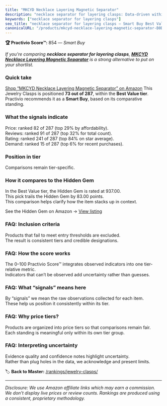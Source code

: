 ```yaml
---
title: "MKCYD Necklace Layering Magnetic Separator"
description: "necklace separator for layering clasps: Data-driven within Best Value ranking using the Practivio Score™. Positioned by quality, value, demand, findability, mo…"
keywords: ["necklace separator for layering clasps"]
seo_title: "necklace separator for layering clasps — Smart Buy Best Value (2025)"
canonicalURL: "/products/mkcyd-necklace-layering-magnetic-separator-B0D3YT8VJ5/"
---
```


**🏆 Practivio Score™:** 854 — _Smart Buy_


*If you're comparing **necklace separator for layering clasps**, **[MKCYD Necklace Layering Magnetic Separator](https://www.amazon.com/dp/B0D3YT8VJ5?tag=practivio-20)** is a strong alternative to put on your shortlist.*
### Quick take
[Shop “MKCYD Necklace Layering Magnetic Separator” on Amazon](https://www.amazon.com/dp/B0D3YT8VJ5?tag=practivio-20)
This Jewelry Clasps is positioned **73 out of 287**, within the **Best Value tier**.  
Practivio recommends it as a **Smart Buy**, based on its comparative standing.

### What the signals indicate
Price: ranked 82 of 287 (top 29% by affordability).  
Reviews: ranked 91 of 287 (top 32% for total count).  
Rating: ranked 241 of 287 (top 84% on star average).  
Demand: ranked 15 of 287 (top 6% for recent purchases).

### Position in tier
Comparisons remain tier-specific.

### How it compares to the Hidden Gem
In the Best Value tier, the Hidden Gem is rated at 937.00.  
This pick trails the Hidden Gem by 83.00 points.  
This comparison helps clarify how the item stacks up in context.  

See the Hidden Gem on Amazon → [View listing](https://www.amazon.com/dp/B07VH4JMMQ?tag=practivio-20)

### FAQ: Inclusion criteria
Products that fail to meet entry thresholds are excluded.  
The result is consistent tiers and credible designations.

### FAQ: How the score works
The 0–100 Practivio Score™ integrates observed indicators into one tier-relative metric.  
Indicators that can’t be observed add uncertainty rather than guesses.

### FAQ: What “signals” means here
By “signals” we mean the raw observations collected for each item.  
These help us position it consistently within its tier.

### FAQ: Why price tiers?
Products are organized into price tiers so that comparisons remain fair.  
Each standing is meaningful only within its own tier group.

### FAQ: Interpreting uncertainty
Evidence quality and confidence notes highlight uncertainty.  
Rather than plug holes in the data, we acknowledge and present limits.


🏷️ **Back to Master:** [/rankings/jewelry-clasps/](/rankings/jewelry-clasps/)

---
_Disclosure: We use Amazon affiliate links which may earn a commission. We don’t display live prices or review counts. Rankings are produced using a consistent, proprietary methodology._
